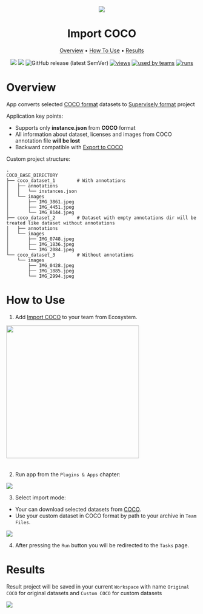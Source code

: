 <div align="center" markdown>
<img src="https://i.imgur.com/KIRxlH0.png"/>


# Import COCO

<p align="center">
  <a href="#Overview">Overview</a> •
  <a href="#How-To-Use">How To Use</a> •
  <a href="#Results">Results</a>
</p>

[![](https://img.shields.io/badge/supervisely-ecosystem-brightgreen)](https://ecosystem.supervise.ly/apps/supervisely-ecosystem/import-coco)
[![](https://img.shields.io/badge/slack-chat-green.svg?logo=slack)](https://supervise.ly/slack)
![GitHub release (latest SemVer)](https://img.shields.io/github/v/release/supervisely-ecosystem/import-coco)
[![views](https://app.supervise.ly/public/api/v3/ecosystem.counters?repo=supervisely-ecosystem/import-coco&counter=views&label=views)](https://supervise.ly)
[![used by teams](https://app.supervise.ly/public/api/v3/ecosystem.counters?repo=supervisely-ecosystem/import-coco&counter=downloads&label=used%20by%20teams)](https://supervise.ly)
[![runs](https://app.supervise.ly/public/api/v3/ecosystem.counters?repo=supervisely-ecosystem/import-coco&counter=runs&label=runs&123)](https://supervise.ly)

</div>

# Overview

App converts selected [COCO format](https://cocodataset.org/#home) datasets to [Supervisely format](https://docs.supervise.ly/data-organization/00_ann_format_navi) project

Application key points:  
- Supports only **instance.json** from **COCO** format
- All information about dataset, licenses and images from COCO annotation file **will be lost**
- Backward compatible with [Export to COCO](https://github.com/supervisely-ecosystem/export-to-coco)

Custom project structure:
```
.
COCO_BASE_DIRECTORY
├── coco_dataset_1        # With annotations
│   ├── annotations
│   │   └── instances.json
│   └── images
│       ├── IMG_3861.jpeg
│       ├── IMG_4451.jpeg
│       └── IMG_8144.jpeg
├── coco_dataset_2        # Dataset with empty annotations dir will be treated like dataset without annotations
│   ├── annotations
│   └── images
│       ├── IMG_0748.jpeg
│       ├── IMG_1836.jpeg
│       └── IMG_2084.jpeg
└── coco_dataset_3        # Without annotations
    └── images
        ├── IMG_0428.jpeg
        ├── IMG_1885.jpeg
        └── IMG_2994.jpeg
```

# How to Use
1. Add [Import COCO](https://ecosystem.supervise.ly/apps/import-coco) to your team from Ecosystem.

<img data-key="sly-module-link" data-module-slug="supervisely-ecosystem/import-coco" src="https://i.imgur.com/d6ilGDr.png" width="350px" style='padding-bottom: 20px'/>

2. Run app from the `Plugins & Apps` chapter:

<img src="https://i.imgur.com/2luJyn4.png"/>

3. Select import mode:

- Your can download selected datasets from [COCO](https://cocodataset.org/#download).  
- Use your custom dataset in COCO format by path to your archive in `Team Files`.

<img src="https://i.imgur.com/ikpsng9.png"/>

4. After pressing the `Run` button you will be redirected to the `Tasks` page.

# Results

Result project will be saved in your current `Workspace` with name `Original COCO` for original datasets and `Custom COCO` for custom datasets

<img src="https://i.imgur.com/BJuGxtL.png"/>
